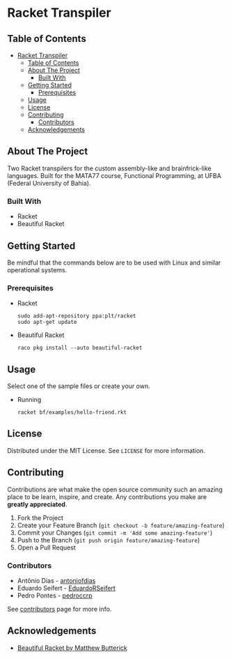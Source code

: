 # Racket Transpiler

## Table of Contents

- [Racket Transpiler](#racket-transpiler)
  - [Table of Contents](#table-of-contents)
  - [About The Project](#about-the-project)
    - [Built With](#built-with)
  - [Getting Started](#getting-started)
    - [Prerequisites](#prerequisites)
  - [Usage](#usage)
  - [License](#license)
  - [Contributing](#contributing)
    - [Contributors](#contributors)
  - [Acknowledgements](#acknowledgements)

## About The Project

Two Racket transpilers for the custom assembly-like and brainfrick-like languages.
Built for the MATA77 course, Functional Programming, at UFBA (Federal University of Bahia).

### Built With

-   Racket
-   Beautiful Racket

## Getting Started

Be mindful that the commands below are to be used with Linux and similar operational systems.

### Prerequisites

-   Racket

    ```
    sudo add-apt-repository ppa:plt/racket
    sudo apt-get update
    ```

-   Beautiful Racket

    ```
    raco pkg install --auto beautiful-racket
    ```

## Usage

Select one of the sample files or create your own.

-   Running

    ```
    racket bf/examples/hello-friend.rkt
    ```

## License

Distributed under the MIT License. See `LICENSE` for more information.

## Contributing

Contributions are what make the open source community such an amazing place to be learn, inspire, and create. Any contributions you make are **greatly appreciated**.

1. Fork the Project
2. Create your Feature Branch (`git checkout -b feature/amazing-feature`)
3. Commit your Changes (`git commit -m 'Add some amazing-feature'`)
4. Push to the Branch (`git push origin feature/amazing-feature`)
5. Open a Pull Request

### Contributors

-   Antônio Dias - [antoniofdias](https://github.com/antoniofdias)
-   Eduardo Seifert - [EduardoRSeifert](https://github.com/eduardorseifert)
-   Pedro Pontes - [pedroccrp](https://github.com/pedroccrp)

See [contributors](https://github.com/antoniofdias/lullaby/graphs/contributors) page for more info.

## Acknowledgements
* [Beautiful Racket by Matthew Butterick](https://beautifulracket.com/)
